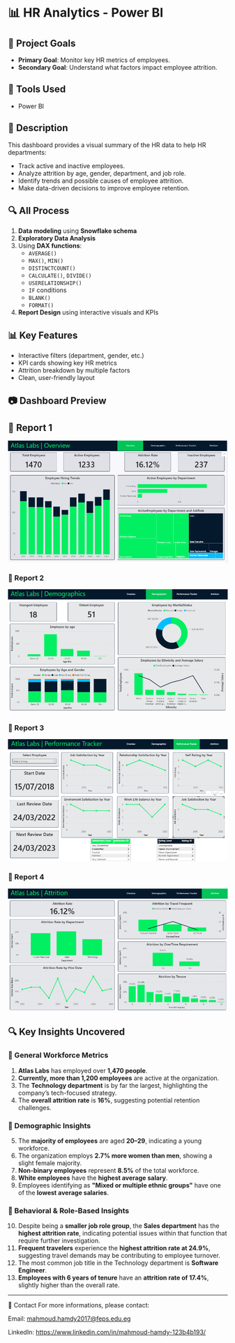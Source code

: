 # 📊 HR Analytics - Power BI

## 🎯 Project Goals
- **Primary Goal**: Monitor key HR metrics of employees.
- **Secondary Goal**: Understand what factors impact employee attrition.

## 🧰 Tools Used
- Power BI

## 📌 Description
This dashboard provides a visual summary of the HR data to help HR departments:
- Track active and inactive employees.
- Analyze attrition by age, gender, department, and job role.
- Identify trends and possible causes of employee attrition.
- Make data-driven decisions to improve employee retention.

## 🔍 All Process

1. **Data modeling** using **Snowflake schema**  
2. **Exploratory Data Analysis**  
3. Using **DAX functions**:
   - `AVERAGE()`
   - `MAX()`, `MIN()`
   - `DISTINCTCOUNT()`
   - `CALCULATE()`, `DIVIDE()`
   - `USERELATIONSHIP()`
   - `IF` conditions
   - `BLANK()`
   - `FORMAT()`
4. **Report Design** using interactive visuals and KPIs

## 📊 Key Features
- Interactive filters (department, gender, etc.)
- KPI cards showing key HR metrics
- Attrition breakdown by multiple factors
- Clean, user-friendly layout

## 📷 Dashboard Preview
## 📌 Report 1
![Report 1](https://raw.githubusercontent.com/Mahmoud-Hamdy99/HR-Analytics-PowerBI/refs/heads/main/page%201.png)

### 📌 Report 2
![Report 2](https://raw.githubusercontent.com/Mahmoud-Hamdy99/HR-Analytics-PowerBI/refs/heads/main/Page%202.png)

### 📌 Report 3
![Report 3](https://raw.githubusercontent.com/Mahmoud-Hamdy99/HR-Analytics-PowerBI/refs/heads/main/page%203.png)

### 📌 Report 4
![Report 4](https://raw.githubusercontent.com/Mahmoud-Hamdy99/HR-Analytics-PowerBI/main/page%204.png)

## 🔍 Key Insights Uncovered

### 📌 General Workforce Metrics
1. **Atlas Labs** has employed over **1,470 people**.
2. **Currently, more than 1,200 employees** are active at the organization.
3. The **Technology department** is by far the largest, highlighting the company’s tech-focused strategy.
4. The **overall attrition rate** is **16%**, suggesting potential retention challenges.

### 👥 Demographic Insights
5. The **majority of employees** are aged **20–29**, indicating a young workforce.
6. The organization employs **2.7% more women than men**, showing a slight female majority.
7. **Non-binary employees** represent **8.5%** of the total workforce.
8. **White employees** have the **highest average salary**.
9. Employees identifying as **"Mixed or multiple ethnic groups"** have one of the **lowest average salaries**.

### 🧠 Behavioral & Role-Based Insights
10. Despite being a **smaller job role group**, the **Sales department** has the **highest attrition rate**, indicating potential issues within that function that require further investigation.
11. **Frequent travelers** experience the **highest attrition rate at 24.9%**, suggesting travel demands may be contributing to employee turnover.
12. The most common job title in the Technology department is **Software Engineer**.
13. **Employees with 6 years of tenure** have an **attrition rate of 17.4%**, slightly higher than the overall rate.

----

📧 Contact
For more informations, please contact:

Email: mahmoud.hamdy2017@feps.edu.eg

LinkedIn: https://www.linkedin.com/in/mahmoud-hamdy-123b4b193/
